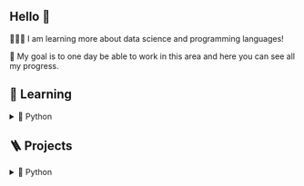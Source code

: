 ## Hello 👋

👨🏽‍💻 I am learning more about data science and programming languages!

🎯 My goal is to one day be able to work in this area and here you can see all my progress. 


## 📖 Learning

<details>
  
<summary> 🐍 Python</summary>

[CS50 Introduction to Programming with Python](https://github.com/richardnj14/CS50_Python)

</details>

## 🪜 Projects

<details>
  
<summary> 🐍 Python</summary>

[CSTR dynamic model](https://github.com/richardnj14/CSTR-model)
</details>


<!--
**richardnj14/richardnj14** is a ✨ _special_ ✨ repository because its `README.md` (this file) appears on your GitHub profile.

Here are some ideas to get you started:

- 🔭 I’m currently working on ...
- 🌱 I’m currently learning ...
- 👯 I’m looking to collaborate on ...
- 🤔 I’m looking for help with ...
- 💬 Ask me about ...
- 📫 How to reach me: ...
- 😄 Pronouns: ...
- ⚡ Fun fact: ...
-->

